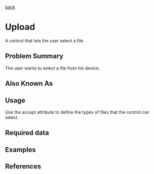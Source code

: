[back](#)
# Upload

A control that lets the user select a file.

## Problem Summary

The user wants to select a file from his device.

## Also Known As


## Usage

Use the accept attribute to define the types of files that the control can select.

## Required data


## Examples


## References



